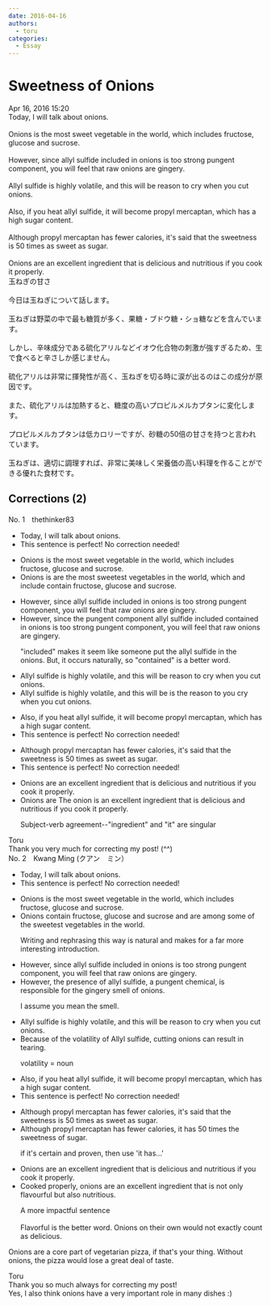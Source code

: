 ```yaml
---
date: 2016-04-16
authors:
  - toru
categories:
  - Essay
---
```


<h1 id="subject_show">Sweetness of Onions</h1>
<div class="date">Apr 16, 2016 15:20</div>
<div id="post"><div id="body_show_ori">
Today, I will talk about onions.<br/><br/>Onions is the most sweet vegetable in the world, which includes fructose, glucose and sucrose.<br/><br/>However, since allyl sulfide included in onions is too strong pungent component, you will feel that raw onions are gingery.<br/><br/>Allyl sulfide is highly volatile, and this will be reason to cry when you cut onions.<br/><br/>Also, if you heat allyl sulfide, it will become propyl mercaptan, which has a high sugar content.<br/><br/>Although propyl mercaptan has fewer calories, it's said that the sweetness is 50 times as sweet as sugar.<br/><br/>Onions are an excellent ingredient that is delicious and nutritious if you cook it properly.
</div></div>

<!-- more -->

<div id="post_ja"><div id="body_show_mo">
玉ねぎの甘さ<br/><br/>今日は玉ねぎについて話します。<br/><br/>玉ねぎは野菜の中で最も糖質が多く、果糖・ブドウ糖・ショ糖などを含んでいます。<br/><br/>しかし、辛味成分である硫化アリルなどイオウ化合物の刺激が強すぎるため、生で食べると辛さしか感じません。<br/><br/>硫化アリルは非常に揮発性が高く、玉ねぎを切る時に涙が出るのはこの成分が原因です。<br/><br/>また、硫化アリルは加熱すると、糖度の高いプロピルメルカプタンに変化します。<br/><br/>プロピルメルカプタンは低カロリーですが、砂糖の50倍の甘さを持つと言われています。<br/><br/>玉ねぎは、適切に調理すれば、非常に美味しく栄養価の高い料理を作ることができる優れた食材です。
</div></div>

## Corrections (2)
<div id="block"><div class="first_name"> No. 1　<span class="just_name">thethinker83</span></div><div id="block2">
<ul class="correction_field">
<li class="incorrect">Today, I will talk about onions.</li>
<li class="corrected perfect">This sentence is perfect! No correction needed!</li>
</ul>
<ul class="correction_field">
<li class="incorrect">Onions is the most sweet vegetable in the world, which includes fructose, glucose and sucrose.</li>
<li class="corrected correct">
Onions <span class="sline"><span class="f_red">is</span></span> <span class="f_blue">are </span>the <span class="sline"><span class="f_red">most</span></span> sweet<span class="f_blue">est</span> vegetable<span class="f_blue">s</span> in the world, <span class="sline"><span class="f_red">which</span></span> <span class="f_blue">and</span> <span class="sline"><span class="f_red">include</span></span> <span class="f_blue">contain </span>fructose, glucose and sucrose.
</li>
</ul>
<ul class="correction_field">
<li class="incorrect">However, since allyl sulfide included in onions is too strong pungent component, you will feel that raw onions are gingery.</li>
<li class="corrected correct">
However, since the<span class="f_blue"> pungent component </span>allyl sulfide <span class="sline"><span class="f_red">included</span></span> <span class="f_blue">contained </span>in onions is too strong <span class="sline"><span class="f_red">pungent component</span></span>, you will feel that raw onions are gingery.
<p class="correction_comment">"included" makes it seem like someone put the allyl sulfide in the onions.  But, it occurs naturally, so "contained" is a better word.</p>
</li>
</ul>
<ul class="correction_field">
<li class="incorrect">Allyl sulfide is highly volatile, and this will be reason to cry when you cut onions.</li>
<li class="corrected correct">
Allyl sulfide is highly volatile, and this <span class="sline"><span class="f_red">will be</span></span> <span class="f_blue">is the</span> reason <span class="sline"><span class="f_red">to</span></span> <span class="f_blue">you </span>cry when you cut onions.
</li>
</ul>
<ul class="correction_field">
<li class="incorrect">Also, if you heat allyl sulfide, it will become propyl mercaptan, which has a high sugar content.</li>
<li class="corrected perfect">This sentence is perfect! No correction needed!</li>
</ul>
<ul class="correction_field">
<li class="incorrect">Although propyl mercaptan has fewer calories, it's said that the sweetness is 50 times as sweet as sugar.</li>
<li class="corrected perfect">This sentence is perfect! No correction needed!</li>
</ul>
<ul class="correction_field">
<li class="incorrect">Onions are an excellent ingredient that is delicious and nutritious if you cook it properly.</li>
<li class="corrected correct">
<span class="sline"><span class="f_red">Onions are</span></span> <span class="f_blue">The onion is </span>an excellent ingredient that is delicious and nutritious if you cook it properly.
<p class="correction_comment">Subject-verb agreement--"ingredient" and "it" are singular</p>
</li>
</ul>
</div><div class="name"><span class="just_name">Toru</span><br>
Thank you very much for correcting my post! (^^)
</div>
</div>
<div id="block"><div class="first_name"> No. 2　<span class="just_name">Kwang Ming (クアン　ミン）</span></div><div id="block2">
<ul class="correction_field">
<li class="incorrect">Today, I will talk about onions.</li>
<li class="corrected perfect">This sentence is perfect! No correction needed!</li>
</ul>
<ul class="correction_field">
<li class="incorrect">Onions is the most sweet vegetable in the world, which includes fructose, glucose and sucrose.</li>
<li class="corrected correct">
<span class="f_blue">Onions contain fructose, glucose and sucrose and are among some of the sweetest vegetables in the world.</span>
<p class="correction_comment">Writing and rephrasing this way is natural and makes for a far more interesting introduction.</p>
</li>
</ul>
<ul class="correction_field">
<li class="incorrect">However, since allyl sulfide included in onions is too strong pungent component, you will feel that raw onions are gingery.</li>
<li class="corrected correct">
However<span class="f_blue">, the presence of allyl sulfide, a pungent chemical, is responsible for the gingery smell of onions.</span>
<p class="correction_comment">I assume you mean the smell.</p>
</li>
</ul>
<ul class="correction_field">
<li class="incorrect">Allyl sulfide is highly volatile, and this will be reason to cry when you cut onions.</li>
<li class="corrected correct">
<span class="f_blue">Because of the volatility of Allyl sulfide, cutting onions can result in tearing.</span>
<p class="correction_comment">volatility = noun</p>
</li>
</ul>
<ul class="correction_field">
<li class="incorrect">Also, if you heat allyl sulfide, it will become propyl mercaptan, which has a high sugar content.</li>
<li class="corrected perfect">This sentence is perfect! No correction needed!</li>
</ul>
<ul class="correction_field">
<li class="incorrect">Although propyl mercaptan has fewer calories, it's said that the sweetness is 50 times as sweet as sugar.</li>
<li class="corrected correct">
Although propyl mercaptan has fewer calories, <span class="f_blue">it has 50 times the sweetness of sugar.</span>
<p class="correction_comment">if it's certain and proven, then use 'it has...'</p>
</li>
</ul>
<ul class="correction_field">
<li class="incorrect">Onions are an excellent ingredient that is delicious and nutritious if you cook it properly.</li>
<li class="corrected correct">
<span class="f_blue">Cooked properly, </span>onions are an excellent ingredient that<span class="f_blue"> is not only flavourful but also nutritious.</span>
<p class="correction_comment">A more impactful sentence<br/><br/>Flavorful is the better word. Onions on their own would not exactly count as delicious.</p>
</li>
</ul>
<p class="comment_small">
 Onions are a core part of vegetarian pizza, if that's your thing. Without onions, the pizza would lose a great deal of taste.
</p>

</div><div class="name"><span class="just_name">Toru</span><br>
Thank you so much always for correcting my post!<br/>Yes, I also think onions have a very important role in many dishes :)
</div>
</div>
